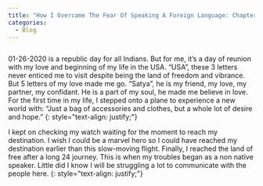 ```yaml
---
title: "How I Overcame The Fear Of Speaking A Foreign Language: Chapter 1: Birthplace To Brisk place"
categories:
  - Blog
---
```


<img src="{{ site.url }}{{ site.baseurl }}/assets/images/looking.jpg" alt="">

01-26-2020 is a republic day for all Indians. But for me, it’s a day of reunion with my love and beginning of my life in the USA. “USA”, these 3 letters never enticed me to visit despite being the land of freedom and vibrance. But 5 letters of my love made me go. “Satya”, he is my friend, my love, my partner, my confidant. He is a part of my soul, he made me believe in love. For the first time in my life, I stepped onto a plane to experience a new world with: “Just a bag of accessories and clothes, but a whole lot of desire and hope.”
{: style="text-align: justify;"}

I kept on checking my watch waiting for the moment to reach my destination. I wish I could be a marvel hero so I could have reached my destination earlier than this slow-moving flight. Finally, I reached the land of free after a long 24 journey. This is when my troubles began as a non native speaker. Little did I know I will be struggling a lot to communicate with the people here.
{: style="text-align: justify;"}
